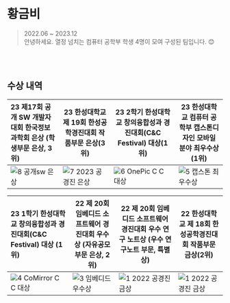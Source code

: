 # 황금비

> 2022.06 ~ 2023.12 <br/>
> 안녕하세요. 열정 넘치는 컴퓨터 공학부 학생 4명이 모여 구성된 팀입니다. 😊

<br/>
<br/>

## 수상 내역

| 23 제17회 공개 SW 개발자 대회 한국정보과학회 은상 (학생부문 은상, 3위) | 23 한성대학교 제 19회 한성공학경진대회 작품부문 은상(3위)    | 23 2학기 한성대학교 창의융합성과 경진대회(C&C Festival) 대상(1위) | 23 한성대학교 컴퓨터 공학부 캡스톤디자인 모바일 분야 최우수상(1위) |
| :----------------------------------------------------------- | ------------------------------------------------------------ | ------------------------------------------------------------ | ------------------------------------------------------------ |
| ![8  공개sw 은상](https://github.com/ujkkk/ujkkk/assets/88374384/b7fd88d5-e76e-4ed7-b57e-a49729523a03) | ![7  2023 공경진 은상](https://github.com/ujkkk/ujkkk/assets/88374384/9bd7eb26-0f0d-471e-9f83-e14f5426cb8d) | ![6  OnePic C C 대상](https://github.com/ujkkk/ujkkk/assets/88374384/f962f2ad-772a-4b73-92a9-e0ad7f399510) | ![5 캡스톤 최우수상](https://github.com/ujkkk/ujkkk/assets/88374384/64d635cb-2ea5-4578-8135-22d97d111413) |

| **23 1학기 한성대학교 창의융합성과 경진대회(C&C Festival) 대상 (1위)** | **22 제 20회 임베디드 소프트웨어 경진대회 우수상 (자유공모 부문 은상, 2위)** | **22 제 20회 임베디드 소프트웨어 경진대회 우수 연구 노트상 (우수 연구노트 부문, 특별상)** | **22 한성대학교 제 18회 한성공학경진대회 작품부문 금상(2위)** |
| :----------------------------------------------------------- | ------------------------------------------------------------ | ------------------------------------------------------------ | ------------------------------------------------------------ |
| ![4  CoMirror C C 대상](https://github.com/ujkkk/ujkkk/assets/88374384/2ad87ac1-4fbd-470f-86c6-dfc1f60d1ac7) | ![3  임베디드 우수상](https://github.com/ujkkk/ujkkk/assets/88374384/d36b78a5-fac3-4b68-99ef-794edc155700) | ![1  2022 공경진 금상](https://github.com/ujkkk/ujkkk/assets/88374384/c7058260-58ba-4d5d-b337-a353e1ba966d) | ![1  2022 공경진 금상](https://github.com/ujkkk/ujkkk/assets/88374384/c7058260-58ba-4d5d-b337-a353e1ba966d) |
